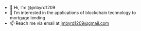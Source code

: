 - 👋 Hi, I’m @jmbyrd1209
- 👀 I’m interested in the applications of blockchain technology to mortgage lending
- 📫 Reach me via email at jmbyrd1209@gmail.com

<!---
jmbyrd1209/jmbyrd1209 is a ✨ special ✨ repository because its `README.md` (this file) appears on your GitHub profile.
You can click the Preview link to take a look at your changes.
--->
